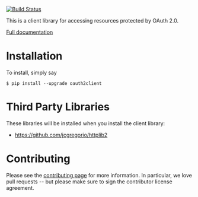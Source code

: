 [![Build Status](https://travis-ci.org/google/oauth2client.svg?branch=master)](https://travis-ci.org/google/oauth2client)

This is a client library for accessing resources protected by OAuth 2.0.

[Full documentation](http://google.github.io/oauth2client/)

Installation
============

To install, simply say

    $ pip install --upgrade oauth2client


Third Party Libraries
=====================

These libraries will be installed when you install the client library:

* https://github.com/jcgregorio/httplib2

Contributing
============

Please see the
[contributing page](http://google.github.io/oauth2client/contributing.html)
for more information. In particular, we love pull requests -- but please make
sure to sign the contributor license agreement.
